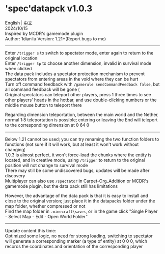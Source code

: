 # 'spec'datapck v1.0.3
English | [中文](./README.md)  
2024/10/15  
Inspired by MCDR's gamemode plugin  
Author: 1dianliu  Version: 1.21+(Report bugs to me)  

------------------------------------------------------------  
Enter `/trigger s` to switch to spectator mode, enter again to return to the original location  
Enter `/trigger tp` to choose another dimension, invalid in survival mode when clicked  
The data pack includes a spectator protection mechanism to prevent spectators from entering areas in the void where they can be hurt  
Turn off command feedback with `/gamerule sendCommandFeedback false`, but all command feedback will be gone (  
Original spectators can teleport other players, press 1 three times to see other players' heads in the hotbar, and use double-clicking numbers or the middle mouse button to teleport there  

Regarding dimension teleportation, between the main world and the Nether, normal 1:8 teleportation is possible; entering or leaving the End will teleport to the corresponding dimension at 0 64 0  

------------------------------------------------------------  
Below 1.21 cannot be used; you can try renaming the two function folders to functions (not sure if it will work, but at least it won't work without changing)  
1.0.3 is almost perfect, it won't force-load the chunks where the entity is located, and in creative mode, using `/trigger` to return to the original position will not change to survival mode  
There may still be some undiscovered bugs, updates will be made after discovery  
Multiplayer can also use `/spectator` in Carpet-Org_Addition or MCDR's gamemode plugin, but the data pack still has limitations  

However, the advantage of the data pack is that it is easy to install and close to the original version; just place it in the datapacks folder under the map folder, whether compressed or not  
Find the map folder in `.minecraft\saves`, or in the game click "Single Player - Select Map - Edit - Open World Folder"  

------------------------------------------------------------  
Update content this time:  
Optimized some logic, no need for strong loading, switching to spectator will generate a corresponding marker (a type of entity) at 0 0 0, which records the coordinates and orientation of the corresponding player  
